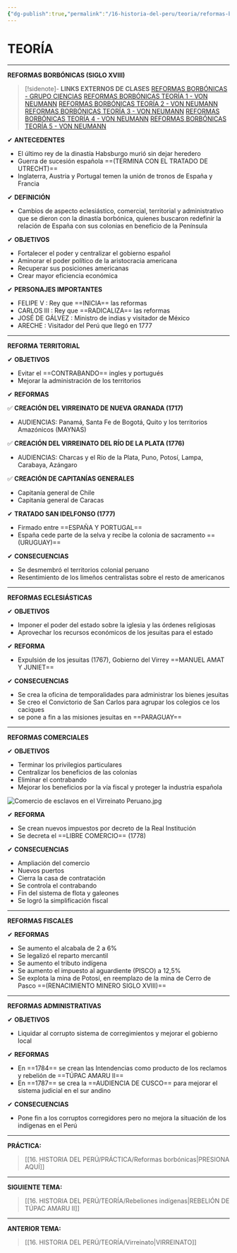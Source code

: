 ```yaml
---
{"dg-publish":true,"permalink":"/16-historia-del-peru/teoria/reformas-borbonicas/","tags":["Historia","Teoría"]}
---
```


# TEORÍA
---
**REFORMAS BORBÓNICAS (SIGLO XVIII)**

>[!sidenote]- **LINKS EXTERNOS DE CLASES** 
>[REFORMAS BORBÓNICAS - GRUPO CIENCIAS](https://www.youtube.com/watch?v=RXPT8Aq9wXA) 
>[REFORMAS BORBÓNICAS TEORÍA 1 - VON NEUMANN](https://www.youtube.com/watch?v=Z7LDdYvOdGQ) 
>[REFORMAS BORBÓNICAS TEORÍA 2 - VON NEUMANN](https://www.youtube.com/watch?v=Fvk6Rh-XljY) 
>[REFORMAS BORBÓNICAS TEORÍA 3 - VON NEUMANN](https://www.youtube.com/watch?v=j5Wnl5--6rM) 
>[REFORMAS BORBÓNICAS TEORÍA 4 - VON NEUMANN](https://www.youtube.com/watch?v=5zfjeITVLAU) 
>[REFORMAS BORBÓNICAS TEORÍA 5 - VON NEUMANN](https://www.youtube.com/watch?v=InXGYqTR6aw)

✔ **ANTECEDENTES**
- El último rey de la dinastía Habsburgo murió sin dejar heredero
- Guerra de sucesión española ==(TERMINA CON EL TRATADO DE UTRECHT)==
- Inglaterra, Austria y Portugal temen la unión de tronos de España y Francia

✔ **DEFINICIÓN**
- Cambios de aspecto eclesiástico, comercial, territorial y administrativo que se dieron con la dinastía borbónica, quienes buscaron redefinir la relación de España con sus colonias en beneficio de la Península

✔ **OBJETIVOS**
- Fortalecer el poder y centralizar el gobierno español
- Aminorar el poder político de la aristocracia americana
- Recuperar sus posiciones americanas
- Crear mayor eficiencia económica

✔ **PERSONAJES IMPORTANTES**
- FELIPE V : Rey que ==INICIA== las reformas
- CARLOS III : Rey que ==RADICALIZA== las reformas
- JOSÉ DE GÁLVEZ : Ministro de indias y visitador de México
- ARECHE : Visitador del Perú que llegó en 1777

---
**REFORMA TERRITORIAL**

✔ **OBJETIVOS**
- Evitar el ==CONTRABANDO== ingles y portugués
- Mejorar la administración de los territorios

✔ **REFORMAS**

✅ **CREACIÓN DEL VIRREINATO DE NUEVA GRANADA (1717)**
- AUDIENCIAS: Panamá, Santa Fe de Bogotá, Quito y los territorios Amazónicos (MAYNAS)

✅ **CREACIÓN DEL VIRREINATO DEL RÍO DE LA PLATA (1776)**
- AUDIENCIAS: Charcas y el Río de la Plata, Puno, Potosí, Lampa, Carabaya, Azángaro

✅ **CREACIÓN DE CAPITANÍAS GENERALES**
- Capitanía general de Chile 
- Capitanía general de Caracas

✔ **TRATADO SAN IDELFONSO (1777)**
- Firmado entre ==ESPAÑA Y PORTUGAL==
- España cede parte de la selva y recibe la colonia de sacramento ==(URUGUAY)==

✔ **CONSECUENCIAS**
- Se desmembró el territorios colonial peruano
- Resentimiento de los limeños centralistas sobre el resto de americanos 

---
**REFORMAS ECLESIÁSTICAS**

✔ **OBJETIVOS**
- Imponer el poder del estado sobre la iglesia y las órdenes religiosas
- Aprovechar los recursos económicos de los jesuitas para el estado

✔ **REFORMA**
- Expulsión de los jesuitas (1767), Gobierno del Virrey ==MANUEL AMAT Y JUNIET==

✔ **CONSECUENCIAS**
- Se crea la oficina de temporalidades para administrar los bienes jesuitas
- Se creo el Convictorio de San Carlos para agrupar los colegios ce los caciques 
- se pone a fin a las misiones jesuitas en ==PARAGUAY==

---
**REFORMAS COMERCIALES**

✔ **OBJETIVOS**
- Terminar los privilegios particulares
- Centralizar los beneficios de las colonias 
- Eliminar el contrabando 
- Mejorar los beneficios por la vía fiscal y proteger la industria española 

![Comercio de esclavos en el Virreinato Peruano.jpg](/img/user/1.%20ELEMENTOS%20GR%C3%81FICOS/Comercio%20de%20esclavos%20en%20el%20Virreinato%20Peruano.jpg)

✔ **REFORMA**
- Se crean nuevos impuestos por decreto de la Real Institución 
- Se decreta el ==LIBRE COMERCIO== (1778)

✔ **CONSECUENCIAS**
- Ampliación del comercio
- Nuevos puertos
- Cierra la casa de contratación
- Se controla el contrabando
- Fin del sistema de flota y galeones
- Se logró la simplificación fiscal

---
**REFORMAS FISCALES**

✔ **REFORMAS**
- Se aumento el alcabala de 2 a 6%
- Se legalizó el reparto mercantil 
- Se aumento el tributo indígena
- Se aumento el impuesto al aguardiente (PISCO) a 12,5%
- Se explota la mina de Potosí, en reemplazo de la mina de Cerro de Pasco ==(RENACIMIENTO MINERO SIGLO XVIII)==

---
**REFORMAS ADMINISTRATIVAS**

✔ **OBJETIVOS**
- Liquidar al corrupto sistema de corregimientos y mejorar el gobierno local

✔ **REFORMAS**
- En ==1784== se crean las Intendencias como producto de los reclamos y rebelión de ==TÚPAC AMARU II==
- En ==1787== se crea la ==AUDIENCIA DE CUSCO== para mejorar el sistema judicial en el sur andino

✔ **CONSECUENCIAS**
- Pone fin a los corruptos corregidores pero no mejora la situación de los indígenas en el Perú

---
**PRÁCTICA:** 
>[[16. HISTORIA DEL PERÚ/PRÁCTICA/Reformas borbónicas\|PRESIONA AQUÍ]]

---
**SIGUIENTE TEMA:** 
>[[16. HISTORIA DEL PERÚ/TEORÍA/Rebeliones indígenas\|REBELIÓN DE TÚPAC AMARU II]]

---
**ANTERIOR TEMA:** 
>[[16. HISTORIA DEL PERÚ/TEORÍA/Virreinato\|VIRREINATO]]



